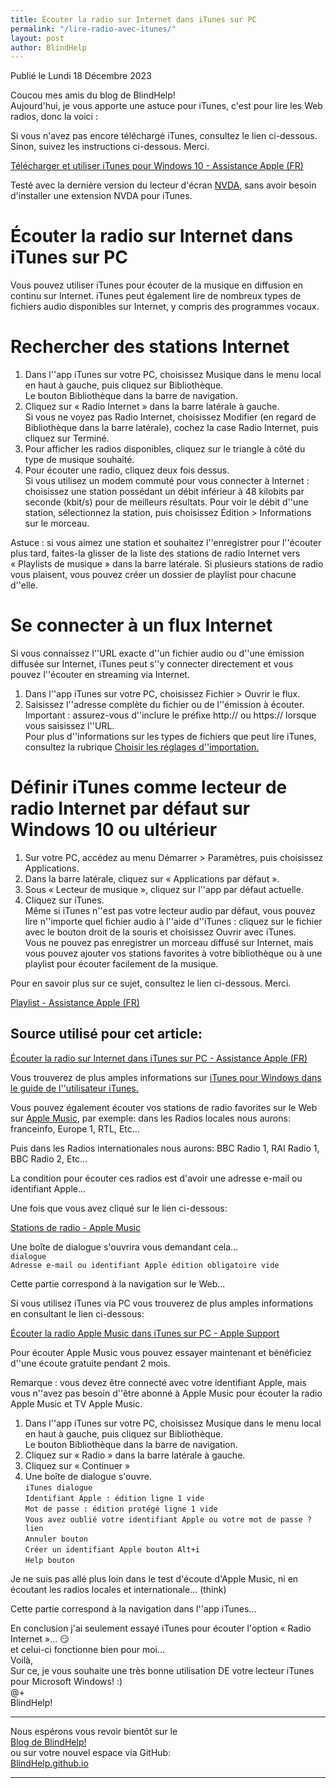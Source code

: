 ```yaml
---
title: Écouter la radio sur Internet dans iTunes sur PC
permalink: "/lire-radio-avec-itunes/"
layout: post
author: BlindHelp
---
```


<footer>Publié le Lundi 18 Décembre 2023</footer>


Coucou mes amis du blog de BlindHelp!    
Aujourd'hui, je vous apporte une astuce pour iTunes, c'est pour lire les Web radios, donc la voici :    

Si vous n'avez pas encore téléchargé iTunes, consultez le lien ci-dessous. Sinon, suivez les instructions ci-dessous. Merci.

[Télécharger et utiliser iTunes pour Windows 10 - Assistance Apple (FR)](https://support.apple.com/fr-fr/HT210384)

Testé avec la dernière version du lecteur d'écran [NVDA](https://www.nvaccess.org/), sans avoir besoin d'installer une extension NVDA pour iTunes.

# Écouter la radio sur Internet dans iTunes sur PC #

Vous pouvez utiliser iTunes pour écouter de la musique en diffusion en continu sur Internet. iTunes peut également lire de nombreux types de fichiers audio disponibles sur Internet, y compris des programmes vocaux.

# Rechercher des stations Internet #

1. Dans l''app iTunes  sur votre PC, choisissez Musique dans le menu local en haut à gauche, puis cliquez sur Bibliothèque.    
Le bouton Bibliothèque dans la barre de navigation.    
2. Cliquez sur « Radio Internet » dans la barre latérale à gauche.    
Si vous ne voyez pas Radio Internet, choisissez Modifier (en regard de Bibliothèque dans la barre latérale), cochez la case Radio Internet, puis cliquez sur Terminé.    
3. Pour afficher les radios disponibles, cliquez sur le triangle à côté du type de musique souhaité.    
4. Pour écouter une radio, cliquez deux fois dessus.    
Si vous utilisez un modem commuté pour vous connecter à Internet : choisissez une station possédant un débit inférieur à 48 kilobits par seconde (kbit/s) pour de meilleurs résultats. Pour voir le débit d''une station, sélectionnez la station, puis choisissez Édition > Informations sur le morceau.    

Astuce : si vous aimez une station et souhaitez l''enregistrer pour l''écouter plus tard, faites-la glisser de la liste des stations de radio Internet vers « Playlists de musique » dans la barre latérale. Si plusieurs stations de radio vous plaisent, vous pouvez créer un dossier de playlist pour chacune d''elle.

# Se connecter à un flux Internet #

Si vous connaissez l''URL exacte d''un fichier audio ou d''une émission diffusée sur Internet, iTunes peut s''y connecter directement et vous pouvez l''écouter en streaming via Internet.

1. Dans l''app iTunes  sur votre PC, choisissez Fichier > Ouvrir le flux.
2. Saisissez l''adresse complète du fichier ou de l''émission à écouter.    
Important : assurez-vous d''inclure le préfixe http:// ou https:// lorsque vous saisissez l''URL.    
Pour plus d''informations sur les types de fichiers que peut lire iTunes, consultez la rubrique [Choisir les réglages d''importation.](https://support.apple.com/fr-fr/guide/itunes/itns2965/12.12/windows/10)    

# Définir iTunes comme lecteur de radio Internet par défaut sur Windows 10 ou ultérieur #

1. Sur votre PC, accédez au menu Démarrer > Paramètres, puis choisissez Applications.
2. Dans la barre latérale, cliquez sur « Applications par défaut ».
3. Sous « Lecteur de musique », cliquez sur l''app par défaut actuelle.
4. Cliquez sur iTunes.    
Même si iTunes n''est pas votre lecteur audio par défaut, vous pouvez lire n''importe quel fichier audio à l''aide d''iTunes : cliquez sur le fichier avec le bouton droit de la souris et choisissez Ouvrir avec iTunes.    
Vous ne pouvez pas enregistrer un morceau diffusé sur Internet, mais vous pouvez ajouter vos stations favorites à votre bibliothèque ou à une playlist pour écouter facilement de la musique.    

Pour en savoir plus sur ce sujet, consultez le lien ci-dessous. Merci.

[Playlist - Assistance Apple (FR)](https://support.apple.com/fr-fr/guide/itunes/aside/glos9d34e928/12.12/windows/10)

## Source utilisé pour cet article: ##

[Écouter la radio sur Internet dans iTunes sur PC - Assistance Apple (FR)](https://support.apple.com/fr-fr/guide/itunes/itns2946/windows)

Vous trouverez de plus amples informations sur [iTunes pour Windows dans le guide de l''utilisateur iTunes.](https://support.apple.com/fr-fr/guide/itunes/welcome/windows)

Vous pouvez également écouter vos stations de radio favorites sur le Web sur [Apple Music](https://music.apple.com/fr/radio), par exemple: dans les Radios locales nous aurons: franceinfo, Europe 1, RTL, Etc...

Puis dans les Radios internationales nous aurons: BBC Radio 1, RAI Radio 1, BBC Radio 2, Etc...

La condition pour écouter ces radios est d'avoir une adresse e-mail ou identifiant Apple...

Une fois que vous avez cliqué sur le lien ci-dessous:

[Stations de radio - Apple Music](https://music.apple.com/fr/radio)

Une boîte de dialogue s'ouvrira vous demandant cela...    
`dialogue`    
`Adresse e-mail ou identifiant Apple édition obligatoire vide`    

Cette partie correspond à la navigation sur le Web...

Si vous utilisez iTunes via PC vous trouverez de plus amples informations en consultant le lien ci-dessous:

[Écouter la radio Apple Music dans iTunes sur PC - Apple Support](https://support.apple.com/fr-fr/guide/itunes/itns4cc11d69/windows)

Pour écouter Apple Music vous pouvez essayer maintenant et bénéficiez d''une écoute gratuite pendant 2 mois.

Remarque : vous devez être connecté avec votre identifiant Apple, mais vous n''avez pas besoin d''être abonné à Apple Music pour écouter la radio Apple Music et TV Apple Music.

1. Dans l''app iTunes  sur votre PC, choisissez Musique dans le menu local en haut à gauche, puis cliquez sur Bibliothèque.    
Le bouton Bibliothèque dans la barre de navigation.    
2. Cliquez sur « Radio » dans la barre latérale à gauche.    
3. Cliquez sur « Continuer »    
4. Une boîte de dialogue s'ouvre.    
`iTunes dialogue`    
`Identifiant Apple : édition ligne 1 vide`    
`Mot de passe : édition protégé ligne 1 vide`    
`Vous avez oublié votre identifiant Apple ou votre mot de passe ? lien`    
`Annuler bouton`    
`Créer un identifiant Apple bouton Alt+i`    
`Help bouton`    

Je ne suis pas allé plus loin  dans le test d'écoute d'Apple Music, ni en écoutant les radios locales et internationale... (think)

Cette partie correspond à la navigation dans l''app iTunes...

En conclusion j'ai seulement essayé iTunes pour écouter l'option « Radio Internet »... 😏    
et celui-ci fonctionne bien pour moi...    
Voilà,    
Sur ce, je vous souhaite une très bonne utilisation DE votre lecteur iTunes pour Microsoft Windows! :)    
@+    
BlindHelp!    

---

Nous espérons vous revoir bientôt sur le      
[Blog de BlindHelp!](http://blindhelp.blogspot.fr/)                    
ou sur  votre nouvel espace via GitHub:                     
[BlindHelp.github.io](https://blindhelp.github.io)                    

---